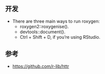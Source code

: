 

## 开发
+ There are three main ways to run roxygen:
  + roxygen2::roxygenise().
  + devtools::document().
  + Ctrl + Shift + D, if you’re using RStudio.
  
## 参考
+ <https://github.com/r-lib/httr>
